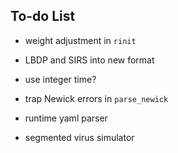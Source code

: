 ## To-do List

- weight adjustment in `rinit`
- LBDP and SIRS into new format
- use integer time?

- trap Newick errors in `parse_newick`
- runtime yaml parser
- segmented virus simulator
